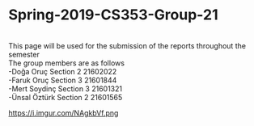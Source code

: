 # Spring-2019-CS353-Group-21
<br />This page will be used for the submission of the reports throughout the semester<br />The group members are as follows<br />-Doğa Oru&ccedil; Section 2 21602022<br />-Faruk Oru&ccedil; Section 3 21601844<br />-Mert Soydin&ccedil; Section 3 21601321<br />-&Uuml;nsal &Ouml;zt&uuml;rk Section 2 21601565</p>

https://i.imgur.com/NAgkbVf.png
